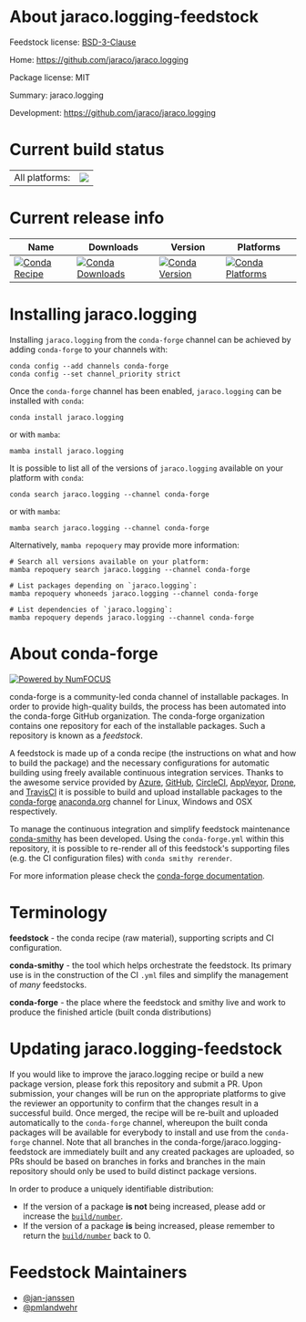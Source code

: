 About jaraco.logging-feedstock
==============================

Feedstock license: [BSD-3-Clause](https://github.com/conda-forge/jaraco.logging-feedstock/blob/main/LICENSE.txt)

Home: https://github.com/jaraco/jaraco.logging

Package license: MIT

Summary: jaraco.logging

Development: https://github.com/jaraco/jaraco.logging

Current build status
====================


<table><tr><td>All platforms:</td>
    <td>
      <a href="https://dev.azure.com/conda-forge/feedstock-builds/_build/latest?definitionId=3956&branchName=main">
        <img src="https://dev.azure.com/conda-forge/feedstock-builds/_apis/build/status/jaraco.logging-feedstock?branchName=main">
      </a>
    </td>
  </tr>
</table>

Current release info
====================

| Name | Downloads | Version | Platforms |
| --- | --- | --- | --- |
| [![Conda Recipe](https://img.shields.io/badge/recipe-jaraco.logging-green.svg)](https://anaconda.org/conda-forge/jaraco.logging) | [![Conda Downloads](https://img.shields.io/conda/dn/conda-forge/jaraco.logging.svg)](https://anaconda.org/conda-forge/jaraco.logging) | [![Conda Version](https://img.shields.io/conda/vn/conda-forge/jaraco.logging.svg)](https://anaconda.org/conda-forge/jaraco.logging) | [![Conda Platforms](https://img.shields.io/conda/pn/conda-forge/jaraco.logging.svg)](https://anaconda.org/conda-forge/jaraco.logging) |

Installing jaraco.logging
=========================

Installing `jaraco.logging` from the `conda-forge` channel can be achieved by adding `conda-forge` to your channels with:

```
conda config --add channels conda-forge
conda config --set channel_priority strict
```

Once the `conda-forge` channel has been enabled, `jaraco.logging` can be installed with `conda`:

```
conda install jaraco.logging
```

or with `mamba`:

```
mamba install jaraco.logging
```

It is possible to list all of the versions of `jaraco.logging` available on your platform with `conda`:

```
conda search jaraco.logging --channel conda-forge
```

or with `mamba`:

```
mamba search jaraco.logging --channel conda-forge
```

Alternatively, `mamba repoquery` may provide more information:

```
# Search all versions available on your platform:
mamba repoquery search jaraco.logging --channel conda-forge

# List packages depending on `jaraco.logging`:
mamba repoquery whoneeds jaraco.logging --channel conda-forge

# List dependencies of `jaraco.logging`:
mamba repoquery depends jaraco.logging --channel conda-forge
```


About conda-forge
=================

[![Powered by
NumFOCUS](https://img.shields.io/badge/powered%20by-NumFOCUS-orange.svg?style=flat&colorA=E1523D&colorB=007D8A)](https://numfocus.org)

conda-forge is a community-led conda channel of installable packages.
In order to provide high-quality builds, the process has been automated into the
conda-forge GitHub organization. The conda-forge organization contains one repository
for each of the installable packages. Such a repository is known as a *feedstock*.

A feedstock is made up of a conda recipe (the instructions on what and how to build
the package) and the necessary configurations for automatic building using freely
available continuous integration services. Thanks to the awesome service provided by
[Azure](https://azure.microsoft.com/en-us/services/devops/), [GitHub](https://github.com/),
[CircleCI](https://circleci.com/), [AppVeyor](https://www.appveyor.com/),
[Drone](https://cloud.drone.io/welcome), and [TravisCI](https://travis-ci.com/)
it is possible to build and upload installable packages to the
[conda-forge](https://anaconda.org/conda-forge) [anaconda.org](https://anaconda.org/)
channel for Linux, Windows and OSX respectively.

To manage the continuous integration and simplify feedstock maintenance
[conda-smithy](https://github.com/conda-forge/conda-smithy) has been developed.
Using the ``conda-forge.yml`` within this repository, it is possible to re-render all of
this feedstock's supporting files (e.g. the CI configuration files) with ``conda smithy rerender``.

For more information please check the [conda-forge documentation](https://conda-forge.org/docs/).

Terminology
===========

**feedstock** - the conda recipe (raw material), supporting scripts and CI configuration.

**conda-smithy** - the tool which helps orchestrate the feedstock.
                   Its primary use is in the construction of the CI ``.yml`` files
                   and simplify the management of *many* feedstocks.

**conda-forge** - the place where the feedstock and smithy live and work to
                  produce the finished article (built conda distributions)


Updating jaraco.logging-feedstock
=================================

If you would like to improve the jaraco.logging recipe or build a new
package version, please fork this repository and submit a PR. Upon submission,
your changes will be run on the appropriate platforms to give the reviewer an
opportunity to confirm that the changes result in a successful build. Once
merged, the recipe will be re-built and uploaded automatically to the
`conda-forge` channel, whereupon the built conda packages will be available for
everybody to install and use from the `conda-forge` channel.
Note that all branches in the conda-forge/jaraco.logging-feedstock are
immediately built and any created packages are uploaded, so PRs should be based
on branches in forks and branches in the main repository should only be used to
build distinct package versions.

In order to produce a uniquely identifiable distribution:
 * If the version of a package **is not** being increased, please add or increase
   the [``build/number``](https://docs.conda.io/projects/conda-build/en/latest/resources/define-metadata.html#build-number-and-string).
 * If the version of a package **is** being increased, please remember to return
   the [``build/number``](https://docs.conda.io/projects/conda-build/en/latest/resources/define-metadata.html#build-number-and-string)
   back to 0.

Feedstock Maintainers
=====================

* [@jan-janssen](https://github.com/jan-janssen/)
* [@pmlandwehr](https://github.com/pmlandwehr/)

